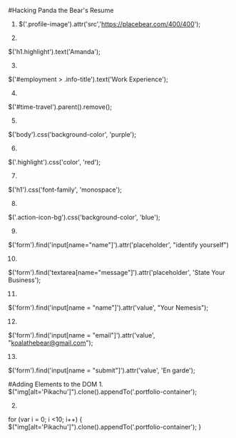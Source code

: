 #Hacking Panda the Bear's Resume

<!-- tag name (eg. 'h1')
class name (eg. '.special-class')
id (eg. '#super-special-id')
descendant selectors (eg. 'header h1'). -->

1. $('.profile-image').attr('src','https://placebear.com/400/400');

2.    
$('h1.highlight').text('Amanda');

3.  
$('#employment > .info-title').text('Work Experience');

4.  
$('#time-travel').parent().remove();

5.   
$('body').css('background-color', 'purple');

6.  
$('.highlight').css('color', 'red');

7.   
$('h1').css('font-family', 'monospace');

8.  
$('.action-icon-bg').css('background-color', 'blue');

9.  
$('form').find('input[name="name"]').attr('placeholder', "identify yourself")

10.   
$('form').find('textarea[name="message"]').attr('placeholder', 'State Your Business');

11.   
$('form').find('input[name = "name"]').attr('value', "Your Nemesis");

12.   
$('form').find('input[name = "email"]').attr('value', "koalathebear@gmail.com");

13.   
$('form').find('input[name = "submit"]').attr('value', 'En garde');


#Adding Elements to the DOM
1.    
$("img[alt='Pikachu']").clone().appendTo('.portfolio-container');

<!-- Another way of selecting picture -->
<!-- $('#right-image').children(":first"); -->
<!-- $("img[title='Pikachu']"); -->

2.  
for (var i = 0; i <10; i++) { $("img[alt='Pikachu']").clone().appendTo('.portfolio-container'); }
